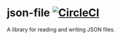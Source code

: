 # json-file [![CircleCI](https://circleci.com/gh/expo/json-file.svg?style=svg)](https://circleci.com/gh/expo/json-file)
A library for reading and writing JSON files.
